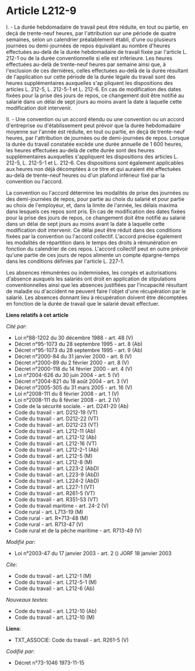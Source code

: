 # Article L212-9

I. - La durée hebdomadaire de travail peut être réduite, en tout ou partie, en deçà de trente-neuf heures, par l'attribution
sur une période de quatre semaines, selon un calendrier préalablement établi, d'une ou plusieurs journées ou demi-journées de
repos équivalant au nombre d'heures effectuées au-delà de la durée hebdomadaire de travail fixée par l'article L. 212-1 ou de
la durée conventionnelle si elle est inférieure. Les heures effectuées au-delà de trente-neuf heures par semaine ainsi que, à
l'exclusion de ces dernières, celles effectuées au-delà de la durée résultant de l'application sur cette période de la durée
légale du travail sont des heures supplémentaires auxquelles s'ap pliquent les dispositions des articles L. 212-5, L. 212-5-1
et L. 212-6. En cas de modification des dates fixées pour la prise des jours de repos, ce changement doit être notifié au
salarié dans un délai de sept jours au moins avant la date à laquelle cette modification doit intervenir.

II. - Une convention ou un accord étendu ou une convention ou un accord d'entreprise ou d'établissement peut prévoir que la
durée hebdomadaire moyenne sur l'année est réduite, en tout ou partie, en deçà de trente-neuf heures, par l'attribution de
journées ou de demi-journées de repos. Lorsque la durée du travail constatée excède une durée annuelle de 1 600 heures, les
heures effectuées au-delà de cette durée sont des heures supplémentaires auxquelles s'appliquent les dispositions des
articles L. 212-5, L. 212-5-1 et L. 212-6. Ces dispositions sont également applicables aux heures non déjà décomptées à ce
titre et qui auraient été effectuées au-delà de trente-neuf heures ou d'un plafond inférieur fixé par la convention ou
l'accord.

La convention ou l'accord détermine les modalités de prise des journées ou des demi-journées de repos, pour partie au choix
du salarié et pour partie au choix de l'employeur, et, dans la limite de l'année, les délais maxima dans lesquels ces repos
sont pris. En cas de modification des dates fixées pour la prise des jours de repos, ce changement doit être notifié au
salarié dans un délai de sept jours au moins avant la date à laquelle cette modification doit intervenir. Ce délai peut être
réduit dans des conditions fixées par la convention ou l'accord collectif. L'accord précise également les modalités de
répartition dans le temps des droits à rémunération en fonction du calendrier de ces repos. L'accord collectif peut en outre
prévoir qu'une partie de ces jours de repos alimente un compte épargne-temps dans les conditions définies par l'article L.
227-1.

Les absences rémunérées ou indemnisées, les congés et autorisations d'absence auxquels les salariés ont droit en application
de stipulations conventionnelles ainsi que les absences justifiées par l'incapacité résultant de maladie ou d'accident ne
peuvent faire l'objet d'une récupération par le salarié. Les absences donnant lieu à récupération doivent être décomptées en
fonction de la durée de travail que le salarié devait effectuer.

**Liens relatifs à cet article**

_Cité par_:

  - Loi n°88-1202 du 30 décembre 1988 - art. 48 (V)
  - Décret n°95-1073 du 28 septembre 1995 - art. 8 (Ab)
  - Décret n°95-1073 du 28 septembre 1995 - art. 9 (Ab)
  - Décret n°2000-84 du 31 janvier 2000 - art. 8 (V)
  - Décret n°2000-89 du 2 février 2000 - art. 8 (V)
  - Décret n°2000-118 du 14 février 2000 - art. 4 (V)
  - Loi n°2004-626 du 30 juin 2004 - art. 5 (V)
  - Décret n°2004-821 du 18 août 2004 - art. 3 (V)
  - Décret n°2005-305 du 31 mars 2005 - art. 16 (V)
  - Loi n°2008-111 du 8 février 2008 - art. 1 (V)
  - Loi n°2008-111 du 8 février 2008 - art. 2 (V)
  - Code de la sécurité sociale. - art. D241-20 (Ab)
  - Code du travail - art. D212-19 (VT)
  - Code du travail - art. D212-22 (VT)
  - Code du travail - art. D212-23 (VT)
  - Code du travail - art. L212-11 (Ab)
  - Code du travail - art. L212-12 (Ab)
  - Code du travail - art. L212-16 (VT)
  - Code du travail - art. L212-2-1 (Ab)
  - Code du travail - art. L212-5 (M)
  - Code du travail - art. L212-8 (M)
  - Code du travail - art. L223-2 (AbD)
  - Code du travail - art. L223-9 (AbD)
  - Code du travail - art. L224-2 (AbD)
  - Code du travail - art. L227-1 (VT)
  - Code du travail - art. R261-5 (VT)
  - Code du travail - art. R351-53 (VT)
  - Code du travail maritime - art. 24-2 (V)
  - Code rural - art. L713-19 (M)
  - Code rural - art. R*713-48 (M)
  - Code rural - art. R713-47 (V)
  - Code rural et de la pêche maritime - art. R713-49 (V)

_Modifié par_:

  - Loi n°2003-47 du 17 janvier 2003 - art. 2 () JORF 18 janvier 2003

_Cite_:

  - Code du travail - art. L212-1 (M)
  - Code du travail - art. L212-5-1 (M)
  - Code du travail - art. L212-6 (Ab)

_Nouveaux textes_:

  - Code du travail - art. L212-10 (Ab)
  - Code du travail - art. L212-10 (M)

**Liens**:

  - TXT_ASSOCIE: Code du travail - art. R261-5 (V)

_Codifié par_:

  - Décret n°73-1046 1973-11-15
